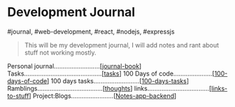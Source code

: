 # Development Journal

#journal, #web-development, #react, #nodejs, #expressjs

> This will be my development journal, I will add notes 
and rant about stuff not working mostly.


Personal journal..........................[[journal-book]]
Tasks............................................[[tasks]]
100 Days of code......................[[100-days-of-code]]
100 days tasks..........................[[100-days-tasks]]
Ramblings.....................................[[thoughts]]
links...................................[[links-to-stuff]]
Project:Blogs........................[[Notes-app-backend]]


[//begin]: # "Autogenerated link references for markdown compatibility"
[journal-book]: ../journal/journal-book "Journal Book"
[tasks]: tasks "Tasks"
[100-days-of-code]: 100-days-of-code "100 Days of Code"
[100-days-tasks]: 100-days-tasks "100 days of code Tasks"
[thoughts]: thoughts "Thoughts and ramblings"
[links-to-stuff]: links-to-stuff "links-to-stuff"
[Notes-app-backend]: projects/Notes-app-backend "Blogs app backend"
[//end]: # "Autogenerated link references"